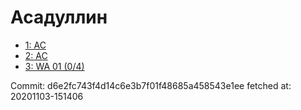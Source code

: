 # Асадуллин
- [1: AC](1.md)
- [2: AC](2.md)
- [3: WA 01 (0/4)](3.md)

Commit: d6e2fc743f4d14c6e3b7f01f48685a458543e1ee
 fetched at: 20201103-151406
